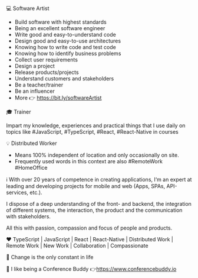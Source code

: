 ‍💻 Software Artist
* Build software with highest standards 
* Being an excellent software engineer
* Write good and easy-to-understand code
* Design good and easy-to-use architectures
* Knowing how to write code and test code
* Knowing how to identify business problems
* Collect user requirements
* Design a project
* Release products/projects
* Understand customers and stakeholders
* Be a teacher/trainer
* Be an influencer
* More 👉 https://bit.ly/softwareArtist

🎓 Trainer

Impart my knowledge, experiences and practical things that I use daily on topics like #JavaScript, #TypeScript, #React, #React-Native in courses

💡 Distributed Worker
* Means 100% independent of location and only occasionally on site.
* Frequently used words in this context are also #RemoteWork #HomeOffice

ℹ️ With over 20 years of competence in creating applications, I‘m an expert at leading and developing projects for mobile and web (Apps, SPAs, API-services, etc.).

I dispose of a deep understanding of the front- and backend, the integration of different systems, the interaction, the product and the communication with stakeholders.

All this with passion, compassion and focus of people and products.

❤️ TypeScript | JavaScript | React | React-Native | Distributed Work | Remote Work | New Work | Collaboration | Compassionate

📝 Change is the only constant in life

🐶 I like being a Conference Buddy 👉https://www.conferencebuddy.io
